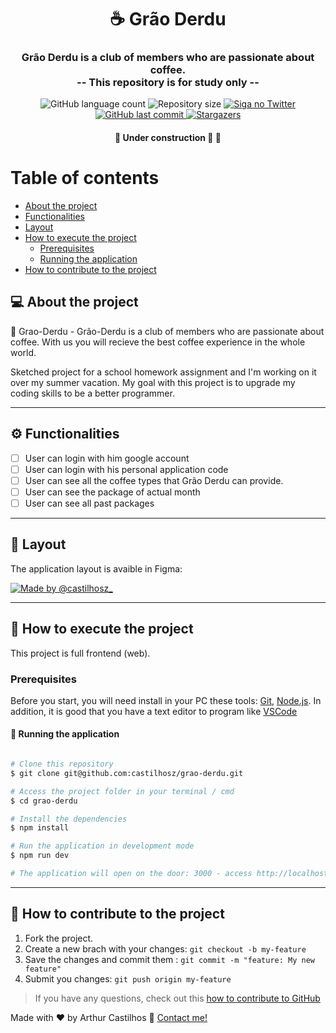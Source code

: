 

<h1 align="center">
    ☕  Grão Derdu
</h1>

<h3 align="center">
    Grão Derdu is a club of members who are passionate about coffee. <br>
   -- This repository is for study only -- 
</h3>

<p align="center">
  <img alt="GitHub language count" src="https://img.shields.io/github/languages/count/castilhosz/grao-derdu?color=%2304D361">

  <img alt="Repository size" src="https://img.shields.io/github/repo-size/castilhosz/grao-derdu">

  <a href="https://www.twitter.com/castilhosz_/">
    <img alt="Siga no Twitter" src="https://img.shields.io/twitter/url?url=https%3A%2F%2Fgithub.com%castilhosz%2Fgrao-derdu">
  </a>
  
  <a href="https://github.com/castilhosz/grao-derdu/commits/master">
    <img alt="GitHub last commit" src="https://img.shields.io/github/last-commit/castilhosz/grao-derdu">
  </a>
    
   <a href="https://github.com/castilhosz/grao-derdu/stargazers">
    <img alt="Stargazers" src="https://img.shields.io/github/stars/castilhosz/grao-derdu?style=social">
  </a>
  
 
</p>

<h4 align="center">
	🚧   Under construction 🚀 🚧
</h4>

Table of contents
=================
<!--ts-->
   * [About the project](#-about-the-project)
   * [Functionalities](#-functionalities)
   * [Layout](#-layout)
   * [How to execute the project](#-How-to-execute-the-project)
     * [Prerequisites](#Prerequisites)
     * [Running the application](#user-content--running-the-application)
   * [How to contribute to the project ](#-how-to-contribute-to-the-project)
<!--te-->


## 💻 About the project

💪  Grao-Derdu - Grão-Derdu is a club of members who are passionate about coffee. With us you will recieve the best coffee experience in the whole world.


Sketched project for a school homework assignment and I'm working on it over my summer vacation. My goal with this project is to upgrade my coding skills to be a better programmer.

---

## ⚙️ Functionalities

- [ ] User can login with him google account
- [ ] User can login with his personal application code
- [ ] User can see all the coffee types that Grão Derdu can provide.
- [ ] User can see the package of actual month
- [ ] User can see all past packages
---

## 🎨 Layout

The application layout is avaible in Figma:

<a href="https://www.figma.com/file/YmHNnSQ3Xe96CMy1AViEpl/Gr%C3%A3o-Derdu">
  <img alt="Made by @castilhosz_" src="https://img.shields.io/badge/Layout%20-Figma-%2304D361">
</a>

---

## 🚀 How to execute the project

This project is full frontend (web).

### Prerequisites 

Before you start, you will need install in your PC these tools:
[Git](https://git-scm.com), [Node.js](https://nodejs.org/en/). 
In addition, it is good that you have a text editor to program like [VSCode](https://code.visualstudio.com/)


#### 🧭 Running the application

```bash

# Clone this repository 
$ git clone git@github.com:castilhosz/grao-derdu.git

# Access the project folder in your terminal / cmd
$ cd grao-derdu

# Install the dependencies 
$ npm install

# Run the application in development mode 
$ npm run dev

# The application will open on the door: 3000 - access http://localhost:3000

```
---

## 💪 How to contribute to the project 

1. Fork the project.
2. Create a new brach with your changes: `git checkout -b my-feature`
3. Save the changes and commit them : `git commit -m "feature: My new feature"`
4. Submit you changes: `git push origin my-feature`
> If you have any questions, check out this [how to contribute to GitHub](./.github/CONTRIBUTING.md)


Made with ❤️ by Arthur Castilhos 👋 [Contact me!](https://www.linkedin.com/in/castilhosz/)